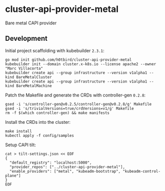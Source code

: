 # cluster-api-provider-metal
Bare metal CAPI provider

## Development
Initial project scaffolding with kubebuilder `2.3.1`:
```
go mod init github.com/h0tbird/cluster-api-provider-metal
kubebuilder init --domain cluster.x-k8s.io --license apache2 --owner "Marc Villacorta"
kubebuilder create api --group infrastructure --version v1alpha1 --kind BareMetalCluster
kubebuilder create api --group infrastructure --version v1alpha1 --kind BareMetalMachine
```

Patch the Makefile and generate the CRDs with controller-gen `0.2.8`:
```
gsed -i 's/controller-gen@v0.2.5/controller-gen@v0.2.8/g' Makefile
gsed -i 's/trivialVersions=true/crdVersions=v1/g' Makefile
rm -f $(which controller-gen) && make manifests
```

Install the CRDs into the cluster:
```
make install
kubectl apply -f config/samples
```

Setup CAPI tilt:
```
cat > tilt-settings.json << EOF
{
  "default_registry": "localhost:5000",
  "provider_repos": ["../cluster-api-provider-metal"],
  "enable_providers": ["metal", "kubeadm-bootstrap", "kubeadm-control-plane"]
}
EOF
```
